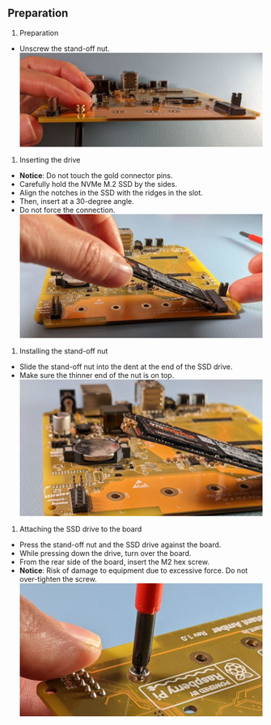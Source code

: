 <!--Installing the NVMe CM4-->

## Preparation

1. Preparation
  - Unscrew the stand-off nut.
  ![Preparation](/static/img/yellow/step-8.png)

1. Inserting the drive
  - **Notice**: Do not touch the gold connector pins.
  - Carefully hold the NVMe M.2 SSD by the sides.
  - Align the notches in the SSD with the ridges in the slot.
  - Then, insert at a 30-degree angle.
  - Do not force the connection.
  ![Inserting the drive](/static/img/yellow/step-9.png)

1. Installing the stand-off nut
  - Slide the stand-off nut into the dent at the end of the SSD drive.
  - Make sure the thinner end of the nut is on top.
  ![Installing the stand-off nut](/static/img/yellow/step-10.png)

1. Attaching the SSD drive to the board
  - Press the stand-off nut and the SSD drive against the board.
  - While pressing down the drive, turn over the board.
  - From the rear side of the board, insert the M2 hex screw.
  - **Notice**: Risk of damage to equipment due to excessive force. Do not over-tighten the screw.
  ![Attaching the SSD drive to the board](/static/img/yellow/step-12.png)

